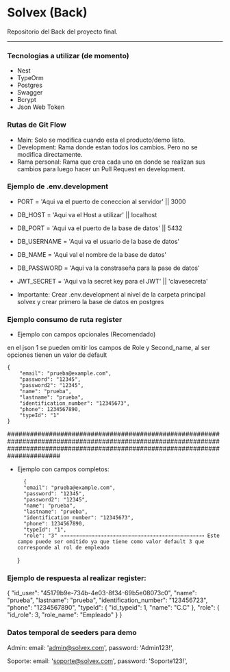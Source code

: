 # Solvex (Back)

Repositorio del Back del proyecto final.

---

### Tecnologias a utilizar (de momento)

- Nest
- TypeOrm
- Postgres
- Swagger
- Bcrypt
- Json Web Token

### Rutas de Git Flow

- Main: Solo se modifica cuando esta el producto/demo listo.
- Development: Rama donde estan todos los cambios. Pero no se modifica directamente.
- Rama personal: Rama que crea cada uno en donde se realizan sus cambios para luego hacer un Pull Request en development.

### Ejemplo de .env.development

- PORT = 'Aqui va el puerto de coneccion al servidor' || 3000
- DB_HOST = 'Aqui va el Host a utilizar' || localhost
- DB_PORT = 'Aqui va el puerto de la base de datos' || 5432
- DB_USERNAME = 'Aqui va el usuario de la base de datos'
- DB_NAME = 'Aqui val el nombre de la base de datos'
- DB_PASSWORD = 'Aqui va la constraseña para la pase de datos'
- JWT_SECRET = 'Aqui va la secret key para el JWT' || 'clavesecreta'

- Importante: Crear .env.development al nivel de la carpeta principal solvex y crear primero la base de datos en postgres

### Ejemplo consumo de ruta register

- Ejemplo con campos opcionales (Recomendado)

en el json 1 se pueden omitir los campos de Role y Second_name, al ser opciones tienen un valor de default

    {
        "email": "prueba@example.com",
		"password": "12345",
		"password2": "12345",
        "name": "prueba",
		"lastname": "prueba",
        "identification_number": "12345673",
        "phone": 1234567890,
        "typeId": "1"
    }

######################################################################################################################################################################################

- Ejemplo con campos completos:

        {
        "email": "prueba@example.com",
		"password": "12345",
		"password2": "12345",
        "name": "prueba",
		"lastname": "prueba",
        "identification_number": "12345673",
        "phone": 1234567890,
        "typeId": "1",
        "role": "3" →→→→→→→→→→→→→→→→→→→→→→→→→→→→→→→→→→→→→→→→→→→→→→→ Este campo puede ser omitido ya que tiene como valor default 3 que corresponde al rol de empleado
    }

### Ejemplo de respuesta al realizar register:

{
	"id_user": "45179b9e-734b-4e03-8f34-69b5e08073c0",
	"name": "prueba",
	"lastname": "prueba",
	"identification_number": "123456723",
	"phone": "1234567890",
	"typeId": {
		"id_typeid": 1,
		"name": "C.C"
	},
	"role": {
		"id_role": 3,
		"role_name": "Empleado"
	}
}

### Datos temporal de seeders para demo

Admin:
      email: 'admin@solvex.com',
      password: 'Admin123!',

Soporte:
      email: 'soporte@solvex.com',
      password: 'Soporte123!',

